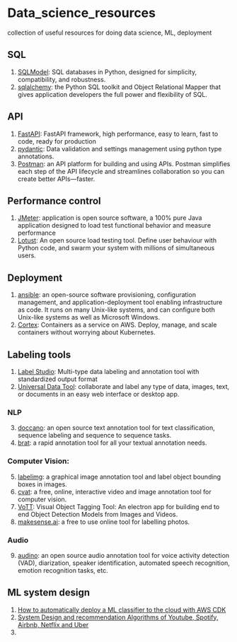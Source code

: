 # Data_science_resources
collection of useful resources for doing data science, ML, deployment

## SQL 
1. [SQLModel](https://github.com/tiangolo/sqlmodel): SQL databases in Python, designed for simplicity, compatibility, and robustness. 
2. [sqlalchemy](https://www.sqlalchemy.org/): the Python SQL toolkit and Object Relational Mapper that gives application developers the full power and flexibility of SQL.

## API 
1. [FastAPI](https://fastapi.tiangolo.com/):  FastAPI framework, high performance, easy to learn, fast to code, ready for production  
2. [pydantic](https://pydantic-docs.helpmanual.io/): Data validation and settings management using python type annotations.
3. [Postman](https://www.postman.com/): an API platform for building and using APIs. Postman simplifies each step of the API lifecycle and streamlines collaboration so you can create better APIs—faster.

## Performance control
1. [JMeter](https://jmeter.apache.org/): application is open source software, a 100% pure Java application designed to load test functional behavior and measure performance
2. [Lotust](https://locust.io/): An open source load testing tool. Define user behaviour with Python code, and swarm your system with millions of simultaneous users.


## Deployment
1. [ansible](https://www.ansible.com/): an open-source software provisioning, configuration management, and application-deployment tool enabling infrastructure as code. It runs on many Unix-like systems, and can configure both Unix-like systems as well as Microsoft Windows.
2. [Cortex](https://github.com/cortexlabs/cortex): Containers as a service on AWS. Deploy, manage, and scale containers without worrying about Kubernetes.

## Labeling tools
1. [Label Studio](https://github.com/heartexlabs/label-studio): Multi-type data labeling and annotation tool with standardized output format
2. [Universal Data Tool](https://github.com/UniversalDataTool/universal-data-tool): collaborate and label any type of data, images, text, or documents in an easy web interface or desktop app.

### NLP 
3. [doccano](https://github.com/doccano/doccano): an open source text annotation tool for text classification, sequence labeling and sequence to sequence tasks.
4. [brat](https://github.com/nlplab/brat): a rapid annotation tool for all your textual annotation needs.

### Computer Vision: 
5. [labelimg](https://github.com/tzutalin/labelImg): a graphical image annotation tool and label object bounding boxes in images.
6. [cvat](https://github.com/openvinotoolkit/cvat): a free, online, interactive video and image annotation tool for computer vision.
7. [VoTT](https://github.com/Microsoft/VoTT):  Visual Object Tagging Tool: An electron app for building end to end Object Detection Models from Images and Videos.
8. [makesense.ai](https://github.com/SkalskiP/make-sense):  a free to use online tool for labelling photos.
### Audio
9. [audino](https://github.com/midas-research/audino): an open source audio annotation tool for voice activity detection (VAD), diarization, speaker identification, automated speech recognition, emotion recognition tasks, etc.
 
  
## ML system design
1. [How to automatically deploy a ML classifier to the cloud with AWS CDK](https://medium.com/axel-springer-tech/how-to-automatically-deploy-a-ml-classifier-to-the-cloud-with-aws-cdk-20f8946d913c)
2. [System Design and recommendation Algorithms of Youtube, Spotify, Airbnb, Netflix and Uber](https://www.theinsaneapp.com/2021/03/system-design-and-recommendation-algorithms.html?m=1)
3. 

